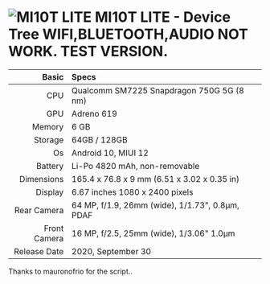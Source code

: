 
![MI10T LITE](https://fdn.gsmarena.com/imgroot/news/20/11/xiaomi-mi-10t-lite-in-for-review/-1200w5/gsmarena_001.jpg "MI10T LITE")
MI10T LITE - Device Tree
WIFI,BLUETOOTH,AUDIO NOT WORK.
TEST VERSION.
=====================================================
Basic   | Specs
-------:|:-------------------------
CPU     | Qualcomm SM7225 Snapdragon 750G 5G (8 nm)
GPU     | Adreno 619
Memory  | 6 GB
Storage | 64GB / 128GB
Os      | Android 10, MIUI 12
Battery | Li-Po 4820 mAh, non-removable
Dimensions | 165.4 x 76.8 x 9 mm (6.51 x 3.02 x 0.35 in)
Display |  6.67 inches 1080 x 2400 pixels
Rear Camera  | 64 MP, f/1.9, 26mm (wide), 1/1.73", 0.8µm, PDAF
Front Camera | 16 MP, f/2.5, 25mm (wide), 1/3.06" 1.0µm
Release Date |  2020, September 30

Thanks to mauronofrio for the script..
